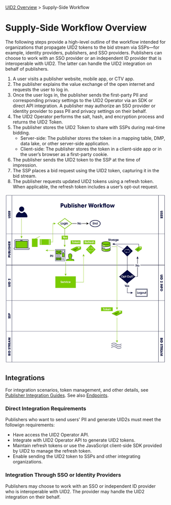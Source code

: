 [UID2 Overview](./README.md) > Supply-Side Workflow

# Supply-Side Workflow Overview

The following steps provide a high-level outline of the workflow intended for organizations that propagate UID2 tokens to the bid stream via SSPs—for example, identity providers, publishers, and SSO providers. Publishers can choose to work with an SSO provider or an independent ID provider that is interoperable with UID2. The latter can handle the UID2 integration on behalf of publishers.

1. A user visits a publisher website, mobile app, or CTV app.
2. The publisher explains the value exchange of the open internet and requests the user to log in.
3. Once the user logs in, the publisher sends the first-party PII and corresponding privacy settings to the UID2 Operator via an SDK or direct API integration. A publisher may authorize an SSO provider or identity provider to pass PII and privacy settings on their behalf.
4. The UID2 Operator performs the salt, hash, and encryption process and returns the UID2 Token.
5. The publisher stores the UID2 Token to share with SSPs during real-time bidding.
   - Server-side: The publisher stores the token in a mapping table, DMP, data lake, or other server-side application.
   - Client-side: The publisher stores the token in a client-side app or in the user’s browser as a first-party cookie.
6. The publisher sends the UID2 token to the SSP at the time of impression.
7. The SSP places a bid request using the UID2 token, capturing it in the bid stream.
8. The publisher requests updated UID2 tokens using a refresh token. When applicable, the refresh token includes a user’s opt-out request.

![Publisher Workflow](/images/publisher_workflow.jpg)


## Integrations 

For integration scenarios, token management, and other details, see [Publisher Integration Guides](/api/v2/guides/README.md). See also [Endpoints](/api/v2/endpoints/README.md).

### Direct Integration Requirements

Publishers who want to send users' PII and generate UID2s must meet the followign requirements:

- Have access the UID2 Operator API.
- Integrate with UID2 Operator API to generate UID2 tokens.
- Maintain refresh tokens or use the JavaScript client-side SDK provided by UID2 to manage the refresh token.
- Enable sending the UID2 token to SSPs and other integrating organizations.

### Integration Through SSO or Identity Providers

Publishers may choose to work with an SSO or independent ID provider who is interoperable with UID2. The provider may handle the UID2 integration on their behalf.

